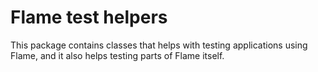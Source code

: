 # Flame test helpers

This package contains classes that helps with testing applications using Flame,
and it also helps testing parts of Flame itself.
